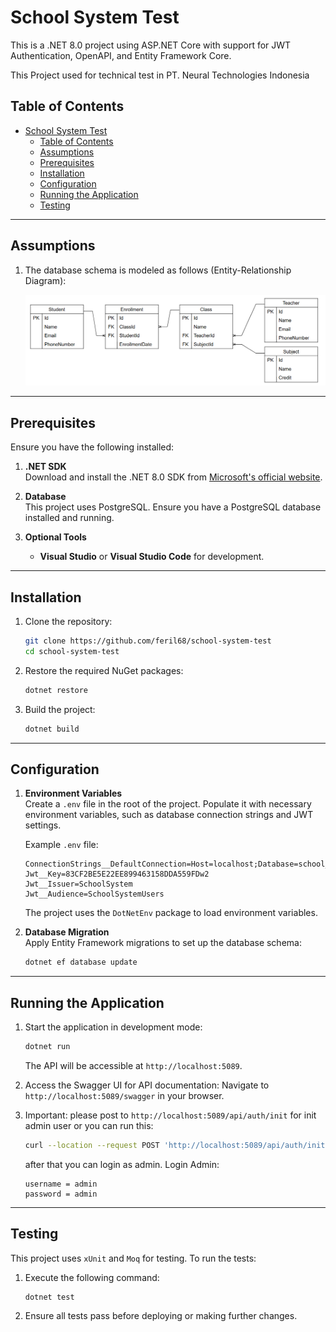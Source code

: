 # School System Test

This is a .NET 8.0 project using ASP.NET Core with support for JWT Authentication, OpenAPI, and Entity Framework Core.

This Project used for technical test in PT. Neural Technologies Indonesia

## Table of Contents

- [School System Test](#school-system-test)
  - [Table of Contents](#table-of-contents)
  - [Assumptions](#assumptions)
  - [Prerequisites](#prerequisites)
  - [Installation](#installation)
  - [Configuration](#configuration)
  - [Running the Application](#running-the-application)
  - [Testing](#testing)

---

## Assumptions

1. The database schema is modeled as follows (Entity-Relationship Diagram):

   ![ERD Diagram](./images/erd.png "Entity-Relationship Diagram")

---

## Prerequisites

Ensure you have the following installed:

1. **.NET SDK**  
   Download and install the .NET 8.0 SDK from [Microsoft's official website](https://dotnet.microsoft.com/download/dotnet/8.0).

2. **Database**  
   This project uses PostgreSQL. Ensure you have a PostgreSQL database installed and running.

3. **Optional Tools**  
   - **Visual Studio** or **Visual Studio Code** for development.

---

## Installation

1. Clone the repository:

   ```bash
   git clone https://github.com/feril68/school-system-test
   cd school-system-test
   ```

2. Restore the required NuGet packages:

   ```bash
   dotnet restore
   ```

3. Build the project:

   ```bash
   dotnet build
   ```

---

## Configuration

1. **Environment Variables**  
   Create a `.env` file in the root of the project. Populate it with necessary environment variables, such as database connection strings and JWT settings.

   Example `.env` file:

   ```env
   ConnectionStrings__DefaultConnection=Host=localhost;Database=school_system;Username=postgres;Password=test123
   Jwt__Key=83CF2BE5E22EE899463158DDA559FDw2
   Jwt__Issuer=SchoolSystem
   Jwt__Audience=SchoolSystemUsers
   ```

   The project uses the `DotNetEnv` package to load environment variables.

2. **Database Migration**  
   Apply Entity Framework migrations to set up the database schema:

   ```bash
   dotnet ef database update
   ```

---

## Running the Application

1. Start the application in development mode:

   ```bash
   dotnet run
   ```

   The API will be accessible at `http://localhost:5089`.

2. Access the Swagger UI for API documentation:
   Navigate to `http://localhost:5089/swagger` in your browser.

3. Important: please post to `http://localhost:5089/api/auth/init` for init admin user or you can run this:

   ```bash
   curl --location --request POST 'http://localhost:5089/api/auth/init'
   ```

   after that you can login as admin. Login Admin:

   ```env
   username = admin
   password = admin
   ```

---

## Testing

This project uses `xUnit` and `Moq` for testing. To run the tests:

1. Execute the following command:

   ```bash
   dotnet test
   ```

2. Ensure all tests pass before deploying or making further changes.
